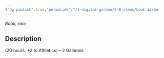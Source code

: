 ```yaml
---
{"dg-publish":true,"permalink":"/1-digital-garden/6-0-items/book-airborne-ascendancy/","tags":["#item","#mundane","#book"]}
---
```


*Book, rare*

## Description

(20 hours, +2 to Athletics) – 2 Galleons